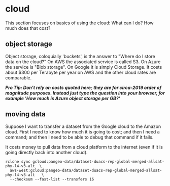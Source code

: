 # cloud

This section focuses on basics of using the cloud: What can I do? How much does that cost? 

## object storage

Object storage, coloquially 'buckets', is the answer to "Where do I store data on the cloud?" On AWS the associated 
service is called S3. On Azure the service is "Blob storage". On Google it is simply Cloud Storage. It costs about
$300 per Terabyte per year on AWS and the other cloud rates are comparable. 

***Pro Tip: Don't rely on costs quoted here; they are for circa-2019 order of magnitude purposes. Instead
just type the question into your browser, for example 'How much is Azure object storage per GB?'***

## moving data

Suppose I want to transfer a dataset from the Google cloud to the Amazon cloud. First I need to know how 
much it is going to cost; and then I need a command; and then I need to be able to debug that command if it fails. 


It costs money to pull data from a cloud platform to the internet (even if it is going directly back into another cloud). 

```
rclone sync gcloud:pangeo-data/dataset-duacs-rep-global-merged-allsat-phy-l4-v3-alt  \
  aws-west:gcloud:pangeo-data/dataset-duacs-rep-global-merged-allsat-phy-l4-v3-alt   \
  --checksum --fast-list --transfers 16
```
